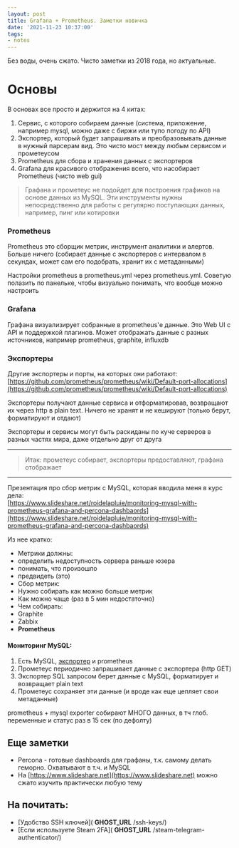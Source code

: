 ```yaml
---
layout: post
title: Grafana + Prometheus. Заметки новичка
date: '2021-11-23 10:37:00'
tags:
- notes
---
```


Без воды, очень сжато. Чисто заметки из 2018 года, но актуальные.

# Основы

В основах все просто и держится на 4 китах:

1. Сервис, с которого собираем данные (система, приложение, например mysql, можно даже с биржи или тупо погоду по API)
2. Экспортер, который будет запрашивать и преобразовывать данные в нужный парсерам вид. Это чисто мост между любым сервисом и прометеусом
3. Prometheus для сбора и хранения данных с экспортеров
4. Grafana для красивого отображения всего, что насобирает Prometheus (чисто web gui)

> Графана и прометеус не подойдет для построения графиков на основе данных из MySQL. Эти инструменты нужны непосредственно для работы с регулярно поступающих данных, например, пинг или котировки

### Prometheus

Prometheus это сборщик метрик, инструмент аналитики и алертов. Больше ничего (собирает данные с экспортеров с интервалом в секундах, может сам его подобрать, хранит их с метаданными)

Настройки prometheus в prometheus.yml через prometheus.yml. Советую полазить по панельке, чтобы визуально понимать, что вообще можно настроить

### Grafana

Графана визуализирует собранные в prometheus'е данные. Это Web UI с API и поддержкой плагинов. Может отображать данные с разных источников, например prometheus, graphite, influxdb

### Экспортеры

Другие экспортеры и порты, на которых они работают:  
[https://github.com/prometheus/prometheus/wiki/Default-port-allocations](https://github.com/prometheus/prometheus/wiki/Default-port-allocations)

Экспортеры получают данные сервиса и отформатировав, возвращают их через http в plain text. Ничего не хранят и не кешируют (только берут, форматируют и отдают)

Экспортеры и сервисы могут быть раскиданы по куче серверов в разных частях мира, даже отдельно друг от друга

* * *

> Итак: прометеус собирает, экспортеры предоставляют, графана отображает

* * *

Презентация про сбор метрик с MySQL, которая вводила меня в курс дела:  
[https://www.slideshare.net/roidelapluie/monitoring-mysql-with-prometheus-grafana-and-percona-dashbaords](https://www.slideshare.net/roidelapluie/monitoring-mysql-with-prometheus-grafana-and-percona-dashbaords)

Из нее кратко:

- Метрики должны:  
- определить недоступность сервера раньше юзера  
- понимать, что произошло  
- предвидеть (это)
- Сбор метрик:  
- Нужно собирать как можно больше метрик  
- Как можно чаще (раз в 5 мин недостаточно)
- Чем собирать:  
- Graphite  
- Zabbix  
- **Prometheus**

#### Мониторинг MySQL:

1. Есть MySQL, [экспортер](https://github.com/prometheus/mysqld_exporter) и prometheus
2. Прометеус периодично запрашивает данные с экспортера (http GET)
3. Экспортер SQL запросом берет данные с MySQL, форматирует и возвращает plain text
4. Прометеус сохраняет эти данные (и вроде как еще цепляет свои метаданные)

prometheus + mysql exporter собирают МНОГО данных, в тч глоб. переменные и статус раз в 15 сек (по дефолту)

## Еще заметки

- Percona - готовые dashboards для графаны, т.к. самому делать геморно. Охватывают в т.ч. и MySQL
- На [https://www.slideshare.net](https://www.slideshare.net) можно сжато изучить практически любую тему

## На почитать:

- [Удобство SSH ключей]( __GHOST_URL__ /ssh-keys/)
- [Если используете Steam 2FA]( __GHOST_URL__ /steam-telegram-authenticator/)
